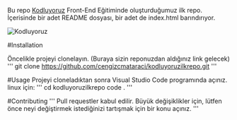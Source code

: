 Bu repo [Kodluyoruz](https://www.kodluyoruz.org/) Front-End Eğitiminde oluşturduğumuz ilk repo. İçerisinde bir adet README dosyası, bir adet de index.html barındırıyor.

![Kodluyoruz](https://avatars.githubusercontent.com/u/30476529?s=280&v=4)

#Installation

Öncelikle projeyi clonelayın. (Buraya sizin reponuzdan aldığınız link gelecek)
'''
git clone https://github.com/cengizcmataraci/kodluyoruzilkrepo.git
'''

#Usage
Projeyi cloneladıktan sonra Visual Studio Code programında açınız.
linux için:
'''
cd kodluyoruzilkrepo
code .
'''

#Contributing
'''
Pull requestler kabul edilir. Büyük değişiklikler için, lütfen önce neyi değiştirmek istediğinizi tartışmak için bir konu açınız.
'''
